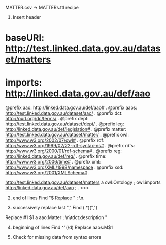 MATTER.csv -> MATTERs.ttl recipe

1. Insert header
>>>
# baseURI: http://test.linked.data.gov.au/dataset/matters
# imports: http://linked.data.gov.au/def/aao

@prefix aao: <http://linked.data.gov.au/def/aao#> .
@prefix aaos: <http://test.linked.data.gov.au/dataset/aao/> .
@prefix dct: <http://purl.org/dc/terms/> .
@prefix dept: <http://test.linked.data.gov.au/dataset/dept/> .
@prefix leg: <http://linked.data.gov.au/def/legislation#> .
@prefix matter: <http://test.linked.data.gov.au/dataset/matter/> .
@prefix owl: <http://www.w3.org/2002/07/owl#> .
@prefix rdf: <http://www.w3.org/1999/02/22-rdf-syntax-ns#> .
@prefix rdfs: <http://www.w3.org/2000/01/rdf-schema#> .
@prefix reg: <http://linked.data.gov.au/def/reg/> .
@prefix time: <http://www.w3.org/2006/time#> .
@prefix xml: <http://www.w3.org/XML/1998/namespace> .
@prefix xsd: <http://www.w3.org/2001/XMLSchema#> .

<http://test.linked.data.gov.au/dataset/matters>
  a owl:Ontology ;
  owl:imports <http://linked.data.gov.au/def/aao> ;
.
<<<

2. end of lines
Find
"$
Replace
" ; \n.

3. successively replace last ","
Find
(.*)(",")

Replace #1
$1 a aao:Matter ; \n\tdct:description "


4. beginning of lines
Find
^"(\d)
Replace
aaos:M$1

5. Check for missing data from syntax errors
